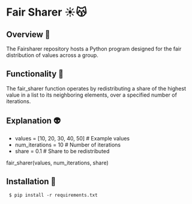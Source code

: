 # Fair Sharer ☀️😽

## Overview 🍄

The Fairsharer repository hosts a Python program designed for the fair distribution of values across a group.

## Functionality 🌵

The fair_sharer function operates by redistributing a share of the highest value in a list to its neighboring elements, over a specified number of iterations.

## Explanation 👽

- values = [10, 20, 30, 40, 50]  # Example values
- num_iterations = 10  # Number of iterations
- share = 0.1  # Share to be redistributed

fair_sharer(values, num_iterations, share)

## Installation 🥝

``` $ pip install -r requirements.txt```
